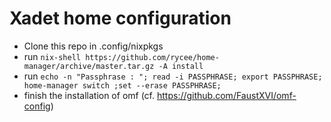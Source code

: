 # Xadet home configuration

 * Clone this repo in .config/nixpkgs
 * run `nix-shell https://github.com/rycee/home-manager/archive/master.tar.gz -A install`
 * run `echo -n "Passphrase : "; read -i PASSPHRASE; export PASSPHRASE; home-manager switch ;set --erase PASSPHRASE;`
 * finish the installation of omf (cf. https://github.com/FaustXVI/omf-config)
